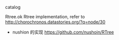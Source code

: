 catalog

Rtree.ok
Rtree implementation, refer to http://chorochronos.datastories.org/?q=node/30

* nushion 的实现 https://github.com/nushoin/RTree
